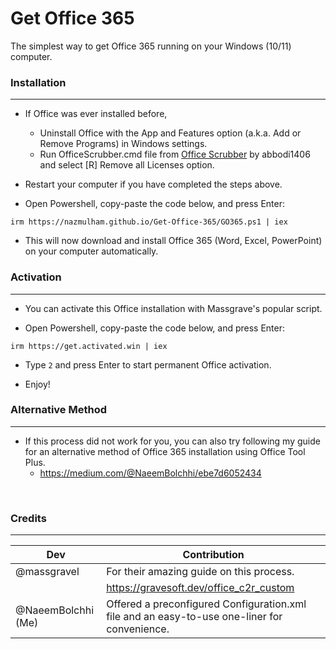 # Get Office 365
The simplest way to get Office 365 running on your Windows (10/11) computer.

### Installation

---

  - If Office was ever installed before,
    - Uninstall Office with the App and Features option (a.k.a. Add or Remove Programs) in Windows settings.
    - Run OfficeScrubber.cmd file from [Office Scrubber](https://github.com/abbodi1406/WHD/raw/master/scripts/OfficeScrubber_13.zip) by abbodi1406 and select [R] Remove all Licenses option.

  - Restart your computer if you have completed the steps above.

  - Open Powershell, copy-paste the code below, and press Enter:
```
irm https://nazmulham.github.io/Get-Office-365/GO365.ps1 | iex
```

  - This will now download and install Office 365 (Word, Excel, PowerPoint) on your computer automatically.

### Activation

---

  - You can activate this Office installation with Massgrave's popular script.

  - Open Powershell, copy-paste the code below, and press Enter:
```
irm https://get.activated.win | iex
```

  - Type `2` and press Enter to start permanent Office activation.

  - Enjoy!

### Alternative Method

---

  - If this process did not work for you, you can also try following my guide for an alternative method of Office 365 installation using Office Tool Plus.
    - https://medium.com/@NaeemBolchhi/ebe7d6052434

<br>

###   Credits

---

| **Dev** | **Contribution** |
|---|---|
| @massgravel | For their amazing guide on this process. |
| | https://gravesoft.dev/office_c2r_custom |
| @NaeemBolchhi \(Me\) | Offered a preconfigured Configuration.xml file and an easy-to-use one-liner for convenience. |
